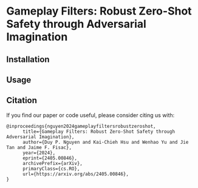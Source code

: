 # Gameplay Filters: Robust Zero-Shot Safety through Adversarial Imagination

## Installation

## Usage

## Citation 

If you find our paper or code useful, please consider citing us with:
```
@inproceedings{nguyen2024gameplayfiltersrobustzeroshot,
      title={Gameplay Filters: Robust Zero-Shot Safety through Adversarial Imagination}, 
      author={Duy P. Nguyen and Kai-Chieh Hsu and Wenhao Yu and Jie Tan and Jaime F. Fisac},
      year={2024},
      eprint={2405.00846},
      archivePrefix={arXiv},
      primaryClass={cs.RO},
      url={https://arxiv.org/abs/2405.00846}, 
}
```